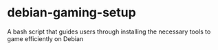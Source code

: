 # debian-gaming-setup
A bash script that guides users through installing the necessary tools to game efficiently on Debian
